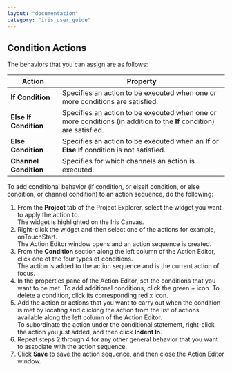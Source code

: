 ```yaml
---
layout: "documentation"
category: "iris_user_guide"
---
```

                         


Condition Actions
-----------------

The behaviors that you can assign are as follows:

  
| Action | Property |
| --- | --- |
| **If Condition** | Specifies an action to be executed when one or more conditions are satisfied. |
| **Else If Condition** | Specifies an action to be executed when one or more conditions (in addition to the **If** condition) are satisfied. |
| **Else Condition** | Specifies an action to be executed when an **If** or **Else If** condition is not satisfied. |
| **Channel Condition** | Specifies for which channels an action is executed. |

To add conditional behavior (if condition, or elseif condition, or else condition, or channel condition) to an action sequence, do the following:

1.  From the **Project** tab of the Project Explorer, select the widget you want to apply the action to.    
    The widget is highlighted on the Iris Canvas.
2.  Right-click the widget and then select one of the actions for example, onTouchStart.  
    The Action Editor window opens and an action sequence is created.
3.  From the **Condition** section along the left column of the Action Editor, click one of the four types of conditions.  
    The action is added to the action sequence and is the current action of focus.
4.  In the properties pane of the Action Editor, set the conditions that you want to be met. To add additional conditions, click the green + icon. To delete a condition, click its corresponding red x icon.
5.  Add the action or actions that you want to carry out when the condition is met by locating and clicking the action from the list of actions available along the left column of the Action Editor.  
    To subordinate the action under the conditional statement, right-click the action you just added, and then click **Indent In**.
6.  Repeat steps 2 through 4 for any other general behavior that you want to associate with the action sequence.
7.  Click **Save** to save the action sequence, and then close the Action Editor window.
